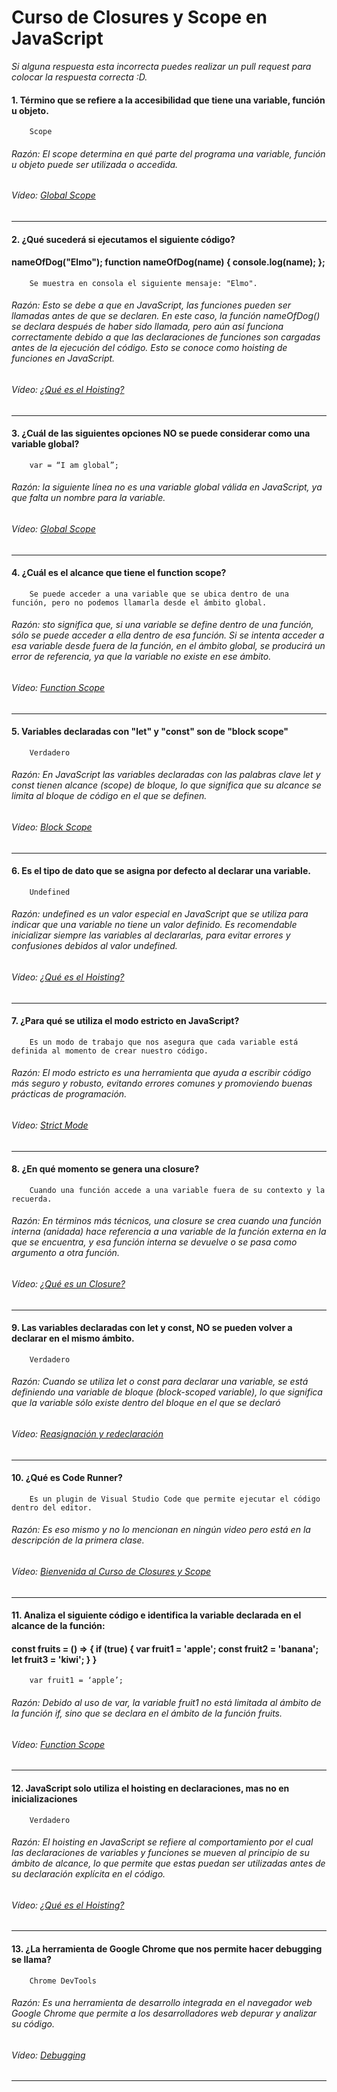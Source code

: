# Curso de Closures y Scope en JavaScript
*Si alguna respuesta esta incorrecta puedes realizar un pull request para colocar la respuesta correcta :D.*
#### 1. Término que se refiere a la accesibilidad que tiene una variable, función u objeto.
        Scope
###### Razón: El scope determina en qué parte del programa una variable, función u objeto puede ser utilizada o accedida. 
###### Vídeo: [Global Scope](https://platzi.com/clases/3213-javascript-closures-scope/50361-que-es-el-scope-global-scope/)
------------
#### 2. ¿Qué sucederá si ejecutamos el siguiente código?
#### nameOfDog("Elmo"); function nameOfDog(name) { console.log(name); }; 
        Se muestra en consola el siguiente mensaje: "Elmo".
###### Razón: Esto se debe a que en JavaScript, las funciones pueden ser llamadas antes de que se declaren. En este caso, la función nameOfDog() se declara después de haber sido llamada, pero aún así funciona correctamente debido a que las declaraciones de funciones son cargadas antes de la ejecución del código. Esto se conoce como hoisting de funciones en JavaScript.
###### Vídeo: [¿Qué es el Hoisting?](https://platzi.com/clases/3213-javascript-closures-scope/50368-que-es-el-hoisting/)
------------
#### 3. ¿Cuál de las siguientes opciones NO se puede considerar como una variable global?
        var = “I am global”;
###### Razón: la siguiente línea no es una variable global válida en JavaScript, ya que falta un nombre para la variable.
###### Vídeo: [Global Scope](https://platzi.com/clases/3213-javascript-closures-scope/50361-que-es-el-scope-global-scope/)
------------
#### 4. ¿Cuál es el alcance que tiene el function scope?
        Se puede acceder a una variable que se ubica dentro de una función, pero no podemos llamarla desde el ámbito global.
###### Razón: sto significa que, si una variable se define dentro de una función, sólo se puede acceder a ella dentro de esa función. Si se intenta acceder a esa variable desde fuera de la función, en el ámbito global, se producirá un error de referencia, ya que la variable no existe en ese ámbito.
###### Vídeo: [Function Scope](https://platzi.com/clases/3213-javascript-closures-scope/50362-function-scope/)
------------
#### 5. Variables declaradas con "let" y "const" son de "block scope"
        Verdadero
###### Razón: En JavaScript las variables declaradas con las palabras clave let y const tienen alcance (scope) de bloque, lo que significa que su alcance se limita al bloque de código en el que se definen.
###### Vídeo: [Block Scope](https://platzi.com/clases/3213-javascript-closures-scope/50363-block-scope/)
------------
#### 6. Es el tipo de dato que se asigna por defecto al declarar una variable.
        Undefined
###### Razón: undefined es un valor especial en JavaScript que se utiliza para indicar que una variable no tiene un valor definido. Es recomendable inicializar siempre las variables al declararlas, para evitar errores y confusiones debidos al valor undefined.
###### Vídeo: [¿Qué es el Hoisting?](https://platzi.com/clases/3213-javascript-closures-scope/50368-que-es-el-hoisting/)
------------
#### 7. ¿Para qué se utiliza el modo estricto en JavaScript?
        Es un modo de trabajo que nos asegura que cada variable está definida al momento de crear nuestro código.
###### Razón: El modo estricto es una herramienta que ayuda a escribir código más seguro y robusto, evitando errores comunes y promoviendo buenas prácticas de programación.
###### Vídeo: [Strict Mode](https://platzi.com/clases/3213-javascript-closures-scope/50365-strict-mode/)
------------
#### 8. ¿En qué momento se genera una closure?
        Cuando una función accede a una variable fuera de su contexto y la recuerda.
###### Razón: En términos más técnicos, una closure se crea cuando una función interna (anidada) hace referencia a una variable de la función externa en la que se encuentra, y esa función interna se devuelve o se pasa como argumento a otra función.
###### Vídeo: [¿Qué es un Closure?](https://platzi.com/clases/3213-javascript-closures-scope/50366-que-es-un-closure/)
------------
#### 9. Las variables declaradas con let y const, NO se pueden volver a declarar en el mismo ámbito.
        Verdadero
###### Razón: Cuando se utiliza let o const para declarar una variable, se está definiendo una variable de bloque (block-scoped variable), lo que significa que la variable sólo existe dentro del bloque en el que se declaró 
###### Vídeo: [Reasignación y redeclaración](https://platzi.com/clases/3213-javascript-closures-scope/50364-reasignacion-y-redeclaracion/)
------------
#### 10. ¿Qué es Code Runner?
        Es un plugin de Visual Studio Code que permite ejecutar el código dentro del editor.
###### Razón: Es eso mismo y no lo mencionan en ningún video pero está en la descripción de la primera clase.  
###### Vídeo: [Bienvenida al Curso de Closures y Scope](https://platzi.com/clases/3213-javascript-closures-scope/50360-bienvenida-al-curso-de-closures-y-scope/)
------------
#### 11. Analiza el siguiente código e identifica la variable declarada en el alcance de la función:
#### const fruits = () => { if (true) { var fruit1 = 'apple'; const fruit2 = 'banana'; let fruit3 = 'kiwi'; } }
        var fruit1 = ‘apple’;
###### Razón: Debido al uso de var, la variable fruit1 no está limitada al ámbito de la función if, sino que se declara en el ámbito de la función fruits.
###### Vídeo: [Function Scope](https://platzi.com/clases/3213-javascript-closures-scope/50362-function-scope/)
------------
#### 12. JavaScript solo utiliza el hoisting en declaraciones, mas no en inicializaciones
        Verdadero
###### Razón: El hoisting en JavaScript se refiere al comportamiento por el cual las declaraciones de variables y funciones se mueven al principio de su ámbito de alcance, lo que permite que estas puedan ser utilizadas antes de su declaración explícita en el código.
###### Vídeo: [¿Qué es el Hoisting?](https://platzi.com/clases/3213-javascript-closures-scope/50368-que-es-el-hoisting/)
------------
#### 13. ¿La herramienta de Google Chrome que nos permite hacer debugging se llama?
        Chrome DevTools
###### Razón: Es una herramienta de desarrollo integrada en el navegador web Google Chrome que permite a los desarrolladores web depurar y analizar su código. 
###### Vídeo: [Debugging](https://platzi.com/clases/3213-javascript-closures-scope/50369-debugging/)
------------